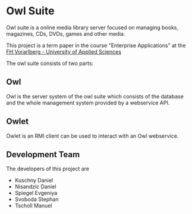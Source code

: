 Owl Suite
===========

Owl suite is a online media library server focused on managing books, magazines, CDs, DVDs, games and other media. 
 
This project is a term paper in the course "Enterprise Applications" at the [FH Vorarlberg - University of Applied Sciences](http://www.fhv.at)
 
The owl suite consists of two parts:

Owl 
----
Owl is the server system of the owl suite which consists of the database and the whole management system
provided by a webservice API.

Owlet
----
Owlet is an RMI client can be used to interact with an Owl webservice. 

Development Team 
----
The developers of this project are

- Kuschny Daniel
- Nisandzic Daniel
- Spiegel Evgeniya 
- Svoboda Stephan
- Tscholl Manuel
